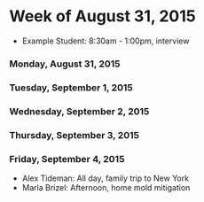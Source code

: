 # Week of August 31, 2015

* Example Student: 8:30am - 1:00pm, interview

### Monday, August 31, 2015


### Tuesday, September 1, 2015



### Wednesday, September 2, 2015



### Thursday, September 3, 2015


### Friday, September 4, 2015
 * Alex Tideman: All day, family trip to New York
 * Marla Brizel: Afternoon, home mold mitigation
